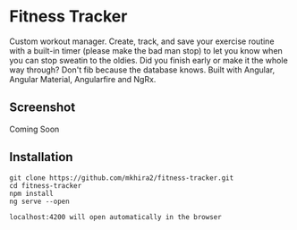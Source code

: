 # Fitness Tracker

Custom workout manager. Create, track, and save your exercise routine with a built-in timer (please make the bad man stop) to let you know when you can stop sweatin to the oldies. Did you finish early or make it the whole way through? Don't fib because the database knows. Built with Angular, Angular Material, Angularfire and NgRx.

## Screenshot
Coming Soon
<!-- ![FitnessTracker](/src/assets/images/fitness-tracker.png) -->

## Installation

```
git clone https://github.com/mkhira2/fitness-tracker.git
cd fitness-tracker
npm install
ng serve --open

localhost:4200 will open automatically in the browser
```
